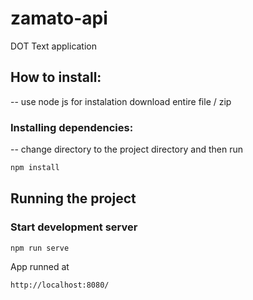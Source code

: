# zamato-api
DOT Text application

## How to install:
--
use node js for instalation
download entire file / zip

### Installing dependencies:
--
change directory to the project directory
and then run
```bash
npm install
```

## Running the project
### Start development server
```bash
npm run serve
```
App runned at 
```bash
http://localhost:8080/
```



